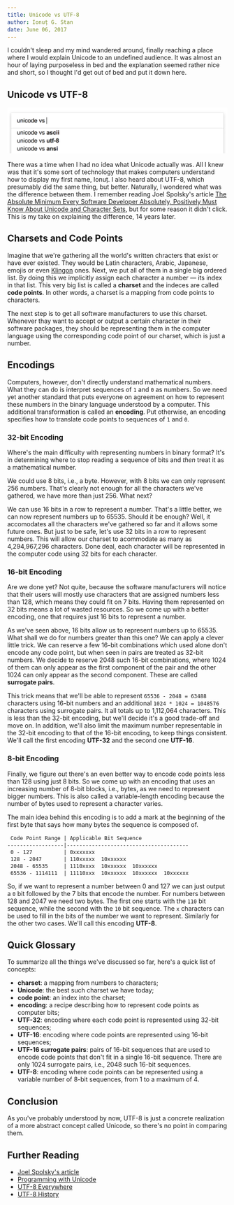 ```yaml
---
title: Unicode vs UTF-8
author: Ionuț G. Stan
date: June 06, 2017
---
```


I couldn't sleep and my mind wandered around, finally reaching a place where I
would explain Unicode to an undefined audience. It was almost an hour of laying
purposeless in bed and the explanation seemed rather nice and short, so I
thought I'd get out of bed and put it down here.

## Unicode vs UTF-8

<img src="/files/images/unicode-vs-utf-8.png" alt="Google Search auto-suggests unicode vs utf-8." width="670">

There was a time when I had no idea what Unicode actually was. All I knew was
that it's some sort of technology that makes computers understand how to display
my first name, Ionuț. I also heard about UTF-8, which presumably did the same
thing, but better. Naturally, I wondered what was the difference between them. I
remember reading Joel Spolsky's article [The Absolute Minimum Every Software
Developer Absolutely, Positively Must Know About Unicode and Character Sets][0],
but for some reason it didn't click. This is my take on explaining the
difference, 14 years later.

## Charsets and Code Points

Imagine that we're gathering all the world's written chracters that exist or
have ever existed. They would be Latin characters, Arabic, Japanese, emojis or
even [Klingon][1] ones. Next, we put all of them in a single big ordered list.
By doing this we implicitly assign each character a number — its index in that
list. This very big list is called a <strong>charset</strong> and the indeces
are called <strong>code points</strong>. In other words, a charset is a mapping
from code points to characters.

The next step is to get all software manufacturers to use this charset. Whenever
thay want to accept or output a certain character in their software packages,
they should be representing them in the computer language using the
corresponding code point of our charset, which is just a number.

## Encodings

Computers, however, don't directly understand mathematical numbers. What they
can do is interpret sequences of `1` and `0` as numbers. So we need yet another
standard that puts everyone on agreement on how to represent these numbers in
the binary language understood by a computer. This additional transformation is
called an <strong>encoding</strong>. Put otherwise, an encoding specifies how to
translate code points to sequences of `1` and `0`.

### 32-bit Encoding

Where's the main difficulty with representing numbers in binary format? It's in
determining where to stop reading a sequence of bits and _then_ treat it as a
mathematical number.

We could use 8 bits, i.e., a byte. However, with 8 bits we can only represent
256 numbers. That's clearly not enough for all the characters we've gathered, we
have more than just 256. What next?

We can use 16 bits in a row to represent a number. That's a little better, we
can now represent numbers up to 65535. Should it be enough? Well, it accomodates
all the characters we've gathered so far and it allows some future ones. But
just to be safe, let's use 32 bits in a row to represent numbers. This will
allow our charset to acommodate as many as 4,294,967,296 characters. Done deal,
each character will be represented in the computer code using 32 bits for each
character.

### 16-bit Encoding

Are we done yet? Not quite, because the software manufacturers will notice that
their users will mostly use characters that are assigned numbers less than 128,
which means they could fit on 7 bits. Having them represented on 32 bits means a
lot of wasted resources. So we come up with a better encoding, one that requires
just 16 bits to represent a number.

As we've seen above, 16 bits allow us to represent numbers up to 65535. What
shall we do for numbers greater than this one? We can apply a clever little
trick. We can reserve a few 16-bit combinations which used alone don't encode
any code point, but when seen in pairs are treated as 32-bit numbers. We decide
to reserve 2048 such 16-bit combinations, where 1024 of them can only appear as
the first component of the pair and the other 1024 can only appear as the second
component. These are called <strong>surrogate pairs</strong>.

This trick means that we'll be able to represent `65536 - 2048 = 63488`
characters using 16-bit numbers and an additional `1024 * 1024 = 1048576`
characters using surrogate pairs. It all totals up to 1,112,064 characters. This
is less than the 32-bit encoding, but we'll decide it's a good trade-off and
move on. In addition, we'll also limit the maximum number representable in the
32-bit encoding to that of the 16-bit encoding, to keep things consistent. We'll
call the first encoding <strong>UTF-32</strong> and the second one
<strong>UTF-16</strong>.

### 8-bit Encoding

Finally, we figure out there's an even better way to encode code points less
than 128 using just 8 bits. So we come up with an encoding that uses an
increasing number of 8-bit blocks, i.e., bytes, as we need to represent bigger
numbers. This is also called a variable-length encoding because the number of
bytes used to represent a character varies.

The main idea behind this encoding is to add a mark at the beginning of the
first byte that says how many bytes the sequence is composed of.

```
 Code Point Range | Applicable Bit Sequence
------------------|---------------------------------------
 0 - 127          | 0xxxxxxx
 128 - 2047       | 110xxxxx  10xxxxxx
 2048 - 65535     | 1110xxxx  10xxxxxx  10xxxxxx
 65536 - 1114111  | 11110xxx  10xxxxxx  10xxxxxx  10xxxxxx
```

So, if we want to represent a number between 0 and 127 we can just output a `0`
bit followed by the 7 bits that encode the number. For numbers between 128 and
2047 we need two bytes. The first one starts with the `110` bit sequence, while
the second with the `10` bit sequence. The `x` characters can be used to fill in
the bits of the number we want to represent. Similarly for the other two cases.
We'll call this encoding <strong>UTF-8</strong>.

## Quick Glossary

To summarize all the things we've discussed so far, here's a quick list of concepts:

  - <strong>charset</strong>: a mapping from numbers to characters;
  - <strong>Unicode</strong>: the best such charset we have today;
  - <strong>code point</strong>: an index into the charset;
  - <strong>encoding</strong>: a recipe describing how to represent code points
    as computer bits;
  - <strong>UTF-32</strong>: encoding where each code point is represented using
    32-bit sequences;
  - <strong>UTF-16</strong>: encoding where code points are represented using
    16-bit sequences;
  - <strong>UTF-16 surrogate pairs</strong>: pairs of 16-bit sequences that are
    used to encode code points that don't fit in a single 16-bit sequence. There
    are only 1024 surrogate pairs, i.e., 2048 such 16-bit sequences.
  - <strong>UTF-8</strong>: encoding where code points can be represented using
    a variable number of 8-bit sequences, from 1 to a maximum of 4.

## Conclusion

As you've probably understood by now, UTF-8 is just a concrete realization of a
more abstract concept called Unicode, so there's no point in comparing them.

## Further Reading

  - [Joel Spolsky's article][0]
  - [Programming with Unicode](http://unicodebook.readthedocs.io/)
  - [UTF-8 Everywhere](http://utf8everywhere.org/)
  - [UTF-8 History](http://www.cl.cam.ac.uk/~mgk25/ucs/utf-8-history.txt)

[0]: https://www.joelonsoftware.com/2003/10/08/the-absolute-minimum-every-software-developer-absolutely-positively-must-know-about-unicode-and-character-sets-no-excuses/
[1]: http://www.klingonwiki.net/En/Unicode
